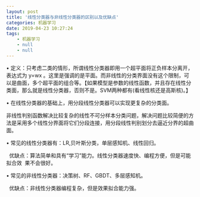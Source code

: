 ```yaml
---
layout: post
title: '线性分类器与非线性分类器的区别以及优缺点'
categories: 机器学习
date: 2019-04-23 10:27:24
tags:
    - 机器学习
    - null
    - null
---
```

• 定义：只考虑二类的情形，所谓线性分类器即用一个超平面将正负样本分离开，表达式为 y=wx 。这里是强调的是平面。而非线性的分类界面没有这个限制，可以是曲面，多个超平面的组合等。【如果模型是参数的线性函数，并且存在线性分类面，那么就是线性分类器，否则不是。SVM两种都有(看线性核还是高斯核)。】

• 在线性分类器的基础上，用分段线性分类器可以实现更复杂的分类面。

非线性判别函数解决比较复杂的线性不可分样本分类问题，解决问题比较简便的方法是采用多个线性分界面将它们分段连接，用分段线性判别划分去逼近分界的超曲面。

• 常见的线性分类器有：LR,贝叶斯分类，单层感知机、线性回归。

  优缺点：算法简单和具有“学习”能力。线性分类器速度快、编程方便，但是可能拟合效  果不会很好。

• 常见的非线性分类器：决策树、RF、GBDT、多层感知机。

  优缺点：非线性分类器编程复杂，但是效果拟合能力强。
